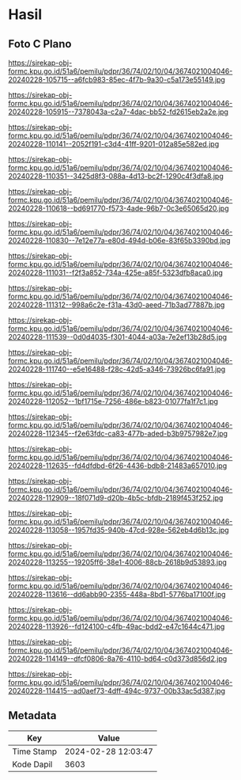 # Hasil

## Foto C Plano

https://sirekap-obj-formc.kpu.go.id/51a6/pemilu/pdpr/36/74/02/10/04/3674021004046-20240228-105715--a6fcb983-85ec-4f7b-9a30-c5a173e55149.jpg

https://sirekap-obj-formc.kpu.go.id/51a6/pemilu/pdpr/36/74/02/10/04/3674021004046-20240228-105915--7378043a-c2a7-4dac-bb52-fd2615eb2a2e.jpg

https://sirekap-obj-formc.kpu.go.id/51a6/pemilu/pdpr/36/74/02/10/04/3674021004046-20240228-110141--2052f191-c3d4-41ff-9201-012a85e582ed.jpg

https://sirekap-obj-formc.kpu.go.id/51a6/pemilu/pdpr/36/74/02/10/04/3674021004046-20240228-110351--3425d8f3-088a-4d13-bc2f-1290c4f3dfa8.jpg

https://sirekap-obj-formc.kpu.go.id/51a6/pemilu/pdpr/36/74/02/10/04/3674021004046-20240228-110618--bd691770-f573-4ade-96b7-0c3e65065d20.jpg

https://sirekap-obj-formc.kpu.go.id/51a6/pemilu/pdpr/36/74/02/10/04/3674021004046-20240228-110830--7e12e77a-e80d-494d-b06e-83f65b3390bd.jpg

https://sirekap-obj-formc.kpu.go.id/51a6/pemilu/pdpr/36/74/02/10/04/3674021004046-20240228-111031--f2f3a852-734a-425e-a85f-5323dfb8aca0.jpg

https://sirekap-obj-formc.kpu.go.id/51a6/pemilu/pdpr/36/74/02/10/04/3674021004046-20240228-111312--998a6c2e-f31a-43d0-aeed-71b3ad77887b.jpg

https://sirekap-obj-formc.kpu.go.id/51a6/pemilu/pdpr/36/74/02/10/04/3674021004046-20240228-111539--0d0d4035-f301-4044-a03a-7e2ef13b28d5.jpg

https://sirekap-obj-formc.kpu.go.id/51a6/pemilu/pdpr/36/74/02/10/04/3674021004046-20240228-111740--e5e16488-f28c-42d5-a346-73926bc6fa91.jpg

https://sirekap-obj-formc.kpu.go.id/51a6/pemilu/pdpr/36/74/02/10/04/3674021004046-20240228-112052--1bf1715e-7256-486e-b823-01077fa1f7c1.jpg

https://sirekap-obj-formc.kpu.go.id/51a6/pemilu/pdpr/36/74/02/10/04/3674021004046-20240228-112345--f2e63fdc-ca83-477b-aded-b3b9757982e7.jpg

https://sirekap-obj-formc.kpu.go.id/51a6/pemilu/pdpr/36/74/02/10/04/3674021004046-20240228-112635--fd4dfdbd-6f26-4436-bdb8-21483a657010.jpg

https://sirekap-obj-formc.kpu.go.id/51a6/pemilu/pdpr/36/74/02/10/04/3674021004046-20240228-112909--18f071d9-d20b-4b5c-bfdb-2189f453f252.jpg

https://sirekap-obj-formc.kpu.go.id/51a6/pemilu/pdpr/36/74/02/10/04/3674021004046-20240228-113058--1957fd35-940b-47cd-928e-562eb4d6b13c.jpg

https://sirekap-obj-formc.kpu.go.id/51a6/pemilu/pdpr/36/74/02/10/04/3674021004046-20240228-113255--19205ff6-38e1-4006-88cb-2618b9d53893.jpg

https://sirekap-obj-formc.kpu.go.id/51a6/pemilu/pdpr/36/74/02/10/04/3674021004046-20240228-113616--dd6abb90-2355-448a-8bd1-5776ba17100f.jpg

https://sirekap-obj-formc.kpu.go.id/51a6/pemilu/pdpr/36/74/02/10/04/3674021004046-20240228-113926--fd124100-c4fb-49ac-bdd2-e47c1644c471.jpg

https://sirekap-obj-formc.kpu.go.id/51a6/pemilu/pdpr/36/74/02/10/04/3674021004046-20240228-114149--dfcf0806-8a76-4110-bd64-c0d373d856d2.jpg

https://sirekap-obj-formc.kpu.go.id/51a6/pemilu/pdpr/36/74/02/10/04/3674021004046-20240228-114415--ad0aef73-4dff-494c-9737-00b33ac5d387.jpg


## Metadata

| Key        | Value               |
| ---------- | ------------------- |
| Time Stamp | 2024-02-28 12:03:47 |
| Kode Dapil | 3603                |



